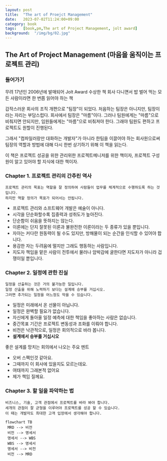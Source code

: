 ```yaml
---
layout: post
title:  "The art of Proejct Management"
date:   2023-07-02T11:24:00+09:00
category: book
tags:	[book,pm,The art of Project Management, jolt award]
background:  "/img/bg/02.jpg"
---
```


## The Art of Project Management (마음을 움직이는 프로젝트 관리)

### 들어가기
무려 17년인 2006년에 발매되어 Jolt Award 수상한 책
회사 다니면서 밥 벌어 먹는 모든 사람이라면 한 번쯤 읽어야 하는 책

갑작스러운 회사의 조직 개편으로 "팀장"이 되었다. 처음하는 팀장은 아니지만, 팀장이라는 자리는 부담스럽다. 
회사에서 팀장은 "마름"이다. 그러나 팀원에게는 "마름"으로 비춰지면 안되지만, 임원들에게는 "마름"으로 비춰져야 한다. 
그래야 팀원도 편하고 프로젝트도 원할이 진행된다.

그래서 "컴파일러랑만 대화하는 개발자"가 아니라 한팀을 이끌어야 하는 회사원으로써 팀장의 역할과 방법에 대해 다시 한번 상기하기 위해 이 책을 읽는다.

이 책은 프로젝트 성공을 위한 관리위한 프로젝트메니저를 위한 책이자, 프로젝트 구성원이 알고 있어야 할 지식에 대한 책이자.
 
### Chapter 1. 프로젝트 관리의 간추린 역사
```
프로젝트 관리의 목표는 역할을 잘 정의하여 사람들이 업무를 체계적으로 수행하도록 하는 것입니다.
하지만 역할 정의가 목표가 되어서는 안됩니다.
```

   - 프로젝트 관리와 소프트웨어 개발은 예술이 아니다.
   - 시각을 단순화할수록 집중력과 성취도가 높아진다.
   - 단순함이 쉬움을 뜻하지는 않는다.
   - 이론에는 단지 잘못된 이론과 불완전한 이론이라는 두 종류가 있을 뿐입니다.
   - 자아는 커다란 원동력이 될 수도 있지만, 방해물이 되는 순간을 인식할 수 있어야 합니다.
   - 용감한 자는 두려움에 떨지만 그래도 행동하는 사람입니다.
   - 지도자 책임을 맡은 사람이 전투에서 물러나 암박감에 굴한다면 지도자가 아니라 겁쟁이일 뿐입니다.


### Chapter 2. 일정에 관한 진실
```
일정을 산출하는 것은 거의 불가능한 일입니다.
일정 산출을 위해 노력하기 보다는 설계에 승부를 거십시오.
그러면 추가되는 일정을 어느정도 막을 수 있습니다.
```

 - 일정은 미래에서 온 선물이 아닙니다.
 - 일정은 완벽할 필요가 없습니다.
 - 자신에게 돌아올 일정 예측에 대한 책임을 좋아하는 사람은 없습니다.
 - 중간목표 기간은 프로젝트 변동성과 조화를 이뤄야 합니다.
 - 비전은 낙관적으로, 일정은 회의적으로 바라 봅니다.
 - **설계에서 승부를 거십시오**

좋은 설계를 망치는 회의에서 나오는 주요 멘트
- 오버 스팩인것 같아요.
- 그때까지 이 회사에 있을지도 모르는데요.
- 여태까지 그래본적 없어요
- 제가 책임 질께요.

### Chapter 3. 할 일을 파악하는 법
```
비즈니스, 기술, 고객 관점에서 프로젝트를 바라 봐야 합니다.
세개의 관점이 잘 균형을 이루어야 프로젝트를 성공 할 수 있습니다.
이 때는 개발자도 최대한 고객 입장에서 생각해야 합니다.
```

```mermaid
flowchart TB
 MRD --> 비전
 비전 --> 명세서
 명세서 --> WBS
 WBS --> 명세서
 명세서 --> 비전
 비전 --> MRD
```
